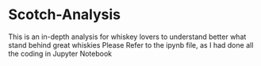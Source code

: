 # Scotch-Analysis
This is an in-depth analysis for whiskey lovers to understand better what stand behind great whiskies 
Please Refer to the ipynb file, as I had done all the coding in Jupyter Notebook
